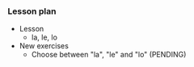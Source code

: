 ### Lesson plan

* Lesson
  * la, le, lo
* New exercises
  * Choose between "la", "le" and "lo" (PENDING)
